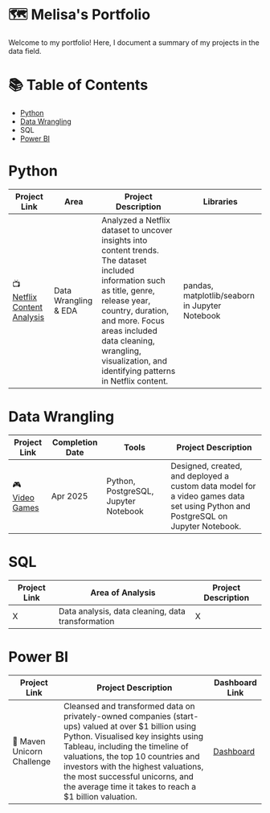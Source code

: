 # 🗺 Melisa's Portfolio


Welcome to my portfolio! Here, I document a summary of my projects in the data field.



# 📚 Table of Contents

- [Python](#python)
- [Data Wrangling](#data-wrangling)
- SQL
- [Power BI](#power-bi)


# Python

| Project Link | Area | Project Description | Libraries |    
|---|---|---|---|
| 📺 [Netflix Content Analysis](https://github.com/meljesus/Python/blob/main/netflix_content_analysis.ipynb) |   Data Wrangling & EDA |  Analyzed a Netflix dataset to uncover insights into content trends. The dataset included information such as title, genre, release year, country, duration, and more. Focus areas included data cleaning, wrangling, visualization, and identifying patterns in Netflix content.  | pandas, matplotlib/seaborn in Jupyter Notebook |   


# Data Wrangling

| Project Link | Completion Date | Tools | Project Description | 
|---|---|---|---|
| 🎮 [Video Games](https://github.com/meljesus/data-engineering/tree/main/Video%20Games) | Apr 2025 |Python, PostgreSQL, Jupyter Notebook | Designed, created, and deployed a custom data model for a video games data set using Python and PostgreSQL on Jupyter Notebook. |


# SQL

| Project Link | Area of Analysis | Project Description | 
|---|---|---|
| X | Data analysis, data cleaning, data transformation | X | 




# Power BI

| Project Link | Project Description | Dashboard Link |
|---|---|---|
| 🦄 Maven Unicorn Challenge | Cleansed and transformed data on privately-owned companies (start-ups) valued at over $1 billion using Python. Visualised key insights using Tableau, including the timeline of valuations, the top 10 countries and investors with the highest valuations, the most successful unicorns, and the average time it takes to reach a $1 billion valuation. | [Dashboard]() |

